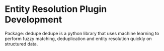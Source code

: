 <h1>Entity Resolution Plugin Development</h1>

Package: dedupe
dedupe is a python library that uses machine learning to perform fuzzy matching, deduplication and entity resolution quickly on structured data.

